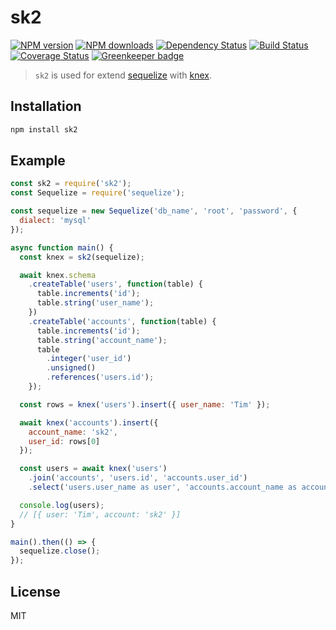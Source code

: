 # sk2

[![NPM version](https://img.shields.io/npm/v/sk2.svg)](https://www.npmjs.com/package/sk2)
[![NPM downloads](https://img.shields.io/npm/dm/sk2.svg)](https://www.npmjs.com/package/sk2)
[![Dependency Status](https://david-dm.org/d-band/sk2.svg)](https://david-dm.org/d-band/sk2)
[![Build Status](https://travis-ci.org/d-band/sk2.svg?branch=master)](https://travis-ci.org/d-band/sk2)
[![Coverage Status](https://coveralls.io/repos/github/d-band/sk2/badge.svg?branch=master)](https://coveralls.io/github/d-band/sk2?branch=master)
[![Greenkeeper badge](https://badges.greenkeeper.io/d-band/sk2.svg)](https://greenkeeper.io/)

> `sk2` is used for extend [sequelize](https://www.npmjs.com/package/sequelize) with [knex](https://www.npmjs.com/package/knex).

## Installation

```bash
npm install sk2
```

## Example

```js
const sk2 = require('sk2');
const Sequelize = require('sequelize');

const sequelize = new Sequelize('db_name', 'root', 'password', {
  dialect: 'mysql'
});

async function main() {
  const knex = sk2(sequelize);

  await knex.schema
    .createTable('users', function(table) {
      table.increments('id');
      table.string('user_name');
    })
    .createTable('accounts', function(table) {
      table.increments('id');
      table.string('account_name');
      table
        .integer('user_id')
        .unsigned()
        .references('users.id');
    });

  const rows = knex('users').insert({ user_name: 'Tim' });

  await knex('accounts').insert({
    account_name: 'sk2',
    user_id: rows[0]
  });

  const users = await knex('users')
    .join('accounts', 'users.id', 'accounts.user_id')
    .select('users.user_name as user', 'accounts.account_name as account');

  console.log(users);
  // [{ user: 'Tim', account: 'sk2' }]
}

main().then(() => {
  sequelize.close();
});
```

## License

MIT
